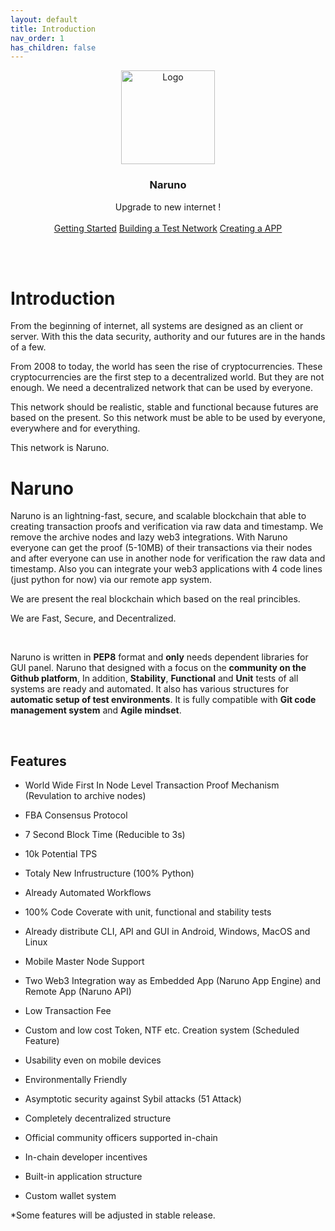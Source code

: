 ```yaml
---
layout: default
title: Introduction
nav_order: 1
has_children: false
---
```


<p align="center">
  <a href="https://github.com/Naruno/Naruno">
    <img src="https://naruno.org/goaxisar/uploads/2023/03/transparant-logo-1.png" alt="Logo" width="150" height="150">
  </a>

  <h3 align="center">Naruno</h3>

  <p align="center">
    Upgrade to new internet !
    <br>
    <br>
    <a href="https://docs.naruno.org/getting-started/" class="btn btn-blue">Getting Started</a>
    <a href="https://docs.naruno.org/building_a_test_network/" class="btn btn-purple">Building a Test Network</a>
    <a href="https://docs.naruno.org/creating_a_app/" class="btn btn-green">Creating a APP</a>
  </p>
</p>

<br>
<br>

# Introduction

From the beginning of internet, all systems are designed as an client or server. With this the data security, authority and our futures are in the hands of a few.

From 2008 to today, the world has seen the rise of cryptocurrencies. These cryptocurrencies are the first step to a decentralized world. But they are not enough. We need a decentralized network that can be used by everyone.

This network should be realistic, stable and functional because futures are based on the present. So this network must be able to be used by everyone, everywhere and for everything.

This network is Naruno.

# Naruno

Naruno is an lightning-fast, secure, and scalable blockchain that able to creating transaction proofs and verification via raw data and timestamp. We remove the archive nodes and lazy web3 integrations. With Naruno everyone can get the proof (5-10MB) of their transactions via their nodes and after everyone can use in another node for verification the raw data and timestamp. Also you can integrate your web3 applications with 4 code lines (just python for now) via our remote app system.

We are present the real blockchain which based on the real princibles.

We are Fast, Secure, and Decentralized.

<br>

Naruno is written in **PEP8** format and **only** needs dependent libraries for GUI panel. Naruno that designed with a focus on the **community on the Github platform**, In addition, **Stability**, **Functional** and **Unit** tests of all systems are ready and automated. It also has various structures for **automatic setup of test environments**. It is fully compatible with **Git code management system** and **Agile mindset**.

<br>

## Features

- World Wide First In Node Level Transaction Proof Mechanism (Revulation to archive nodes)

- FBA Consensus Protocol
- 7 Second Block Time (Reducible to 3s)
- 10k Potential TPS

- Totaly New Infrustructure (100% Python)
- Already Automated Workflows
- 100% Code Coverate with unit, functional and stability tests
- Already distribute CLI, API and GUI in Android, Windows, MacOS and Linux

- Mobile Master Node Support
- Two Web3 Integration way as Embedded App (Naruno App Engine) and Remote App (Naruno API)
- Low Transaction Fee
- Custom and low cost Token, NTF etc. Creation system (Scheduled Feature)
- Usability even on mobile devices
- Environmentally Friendly
- Asymptotic security against Sybil attacks (51 Attack)
- Completely decentralized structure
- Official community officers supported in-chain
- In-chain developer incentives
- Built-in application structure
- Custom wallet system

\*Some features will be adjusted in stable release.

